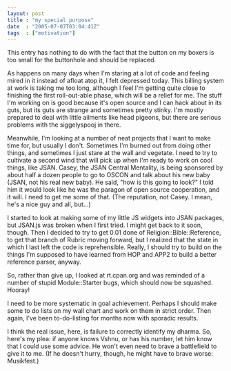```yaml
---
layout: post
title : "my special purpose"
date  : "2005-07-07T03:04:41Z"
tags  : ["motivation"]
---
```

This entry has nothing to do with the fact that the button on my boxers is too small for the buttonhole and should be replaced.

As happens on many days when I'm staring at a lot of code and feeling mired in it instead of afloat atop it, I felt depressed today.  This billing system at work is taking me too long, although I feel I'm getting quite close to finishing the first roll-out-able phase, which will be a relief for me.  The stuff I'm working on is good because it's open source and I can hack about in its guts, but its guts are strange and sometimes pretty stinky.  I'm mostly prepared to deal with little ailments like head pigeons, but there are serious problems with the siggelyspooj in there.

Meanwhile, I'm looking at a number of neat projects that I want to make time for, but usually I don't.  Sometimes I'm burned out from doing other things, and sometimes I just stare at the wall and vegetate.  I need to try to cultivate a second wind that will pick up when I'm ready to work on cool things, like JSAN.  Casey, the JSAN Central Mentality, is being sponsored by about half a dozen people to go to OSCON and talk about his new baby (JSAN, not his real new baby).  He said, "how is this going to look?"  I told him it would look like he was the paragon of open source cooperation, and it will.  I need to get me some of that.  (The reputation, not Casey.  I mean, he's a nice guy and all, but...)

I started to look at making some of my little JS widgets into JSAN packages, but JSAN.js was broken when I first tried.  I might get back to it soon, though.  Then I decided to try to get 0.01 done of Religion::Bible::Reference, to get that branch of Rubric moving forward, but I realized that the state in which I last left the code is reprehensible.  Really, I should try to build on the things I'm supposed to have learned from HOP and APP2 to build a better reference parser, anyway.

So, rather than give up, I looked at rt.cpan.org and was reminded of a number of stupid Module::Starter bugs, which should now be squashed.  Hooray!

I need to be more systematic in goal achievement.  Perhaps I should make some to do lists on my wall chart and work on them in strict order.  Then again, I've been to-do-listing for months now with sporadic results.

I think the real issue, here, is failure to correctly identify my dharma.  So, here's my plea:  if anyone knows Vshnu, or has his number, let him know that I could use some advice.  He won't even need to brave a battlefield to give it to me.  (If he doesn't hurry, though, he might have to brave worse: Musikfest.) 
